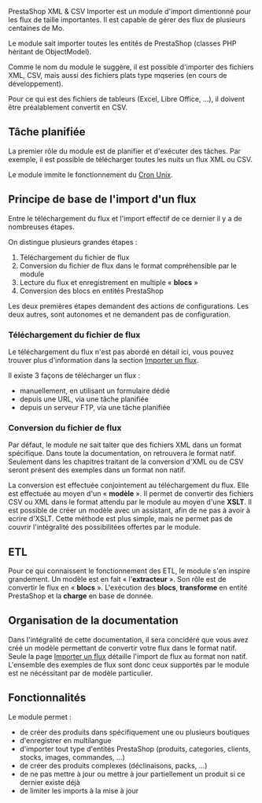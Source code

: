 PrestaShop XML & CSV Importer est un module d'import dimentionné pour les flux de taille importantes.
Il est capable de gérer des flux de plusieurs centaines de Mo.

Le module sait importer toutes les entités de PrestaShop (classes PHP héritant de ObjectModel).

Comme le nom du module le suggère, il est possible d'importer des fichiers XML, CSV, mais aussi des fichiers plats type mqseries (en cours de développement).

Pour ce qui est des fichiers de tableurs (Excel, Libre Office, ...), il doivent être préalablement convertit en CSV.

## Tâche planifiée

La premier rôle du module est de planifier et d'exécuter des tâches. Par exemple, il est possible de télécharger toutes les nuits un flux XML ou CSV.

Le module immite le fonctionnement du [Cron Unix](https://fr.wikipedia.org/wiki/Cron).

## Principe de base de l'import d'un flux

Entre le téléchargement du flux et l'import effectif de ce dernier il y a de nombreuses étapes.

On distingue plusieurs grandes étapes :
1. Téléchargement du fichier de flux
2. Conversion du fichier de flux dans le format compréhensible par le module
3. Lecture du flux et enregistrement en multiple « **blocs** »
4. Conversion des blocs en entités PrestaShop

Les deux premières étapes demandent des actions de configurations. Les deux autres, sont autonomes et ne demandent pas de configuration.

### Téléchargement du fichier de flux

Le téléchargement du flux n'est pas abordé en détail ici, vous pouvez trouver plus d'information dans la section [Importer un flux](!fr/Importer_un_flux).

Il existe 3 façons de télécharger un flux :
- manuellement, en utilisant un formulaire dédié
- depuis une URL, via une tâche planifiée
- depuis un serveur FTP, via une tâche planifiée

### Conversion du fichier de flux

Par défaut, le module ne sait taiter que des fichiers XML dans un format spécifique. Dans toute la documentation, on retrouvera le format natif. Seulement dans les chapitres traitant de la conversion d'XML ou de CSV seront présent des exemples dans un format non natif.

La conversion est effectuée conjointement au téléchargement du flux. Elle est effectuée au moyen d'un « **modèle** ». Il permet de convertir des fichiers CSV ou XML dans le format attendu par le module au moyen d'une **XSLT**. Il est possible de créer un modèle avec un assistant, afin de ne pas à avoir à ecrire d'XSLT. Cette méthode est plus simple, mais ne permet pas de couvrir l'intégralité des possibilitées offertes par le module.

## ETL

Pour ce qui connaissent le fonctionnement des ETL, le module s'en inspire grandement. Un modèle est en fait « l'**extracteur** ». Son rôle est de convertir le flux en « **blocs** ». L'exécution des **blocs**, **transforme** en entité PrestaShop et la **charge** en base de donnée.

## Organisation de la documentation

Dans l'intégralité de cette documentation, il sera concidéré que vous avez créé un modèle permettant de convertir votre flux dans le format natif. Seule la page [Importer un flux](!fr/Importer_un_flux) détaille l'import de flux au format non natif. L'ensemble des exemples de flux sont donc ceux supportés par le module est ne nécéssitant par de modèle particulier.

## Fonctionnalités

Le module permet :
- de créer des produits dans spécifiquement une ou plusieurs boutiques
- d'enregistrer en multilangue
- d'importer tout type d'entités PrestaShop (produits, categories, clients, stocks, images, commandes, ...)
- de créer des produits complexes (déclinaisons, packs, ...)
- de ne pas mettre à jour ou mettre à jour partiellement un produit si ce dernier existe déjà
- de limiter les imports à la mise à jour
